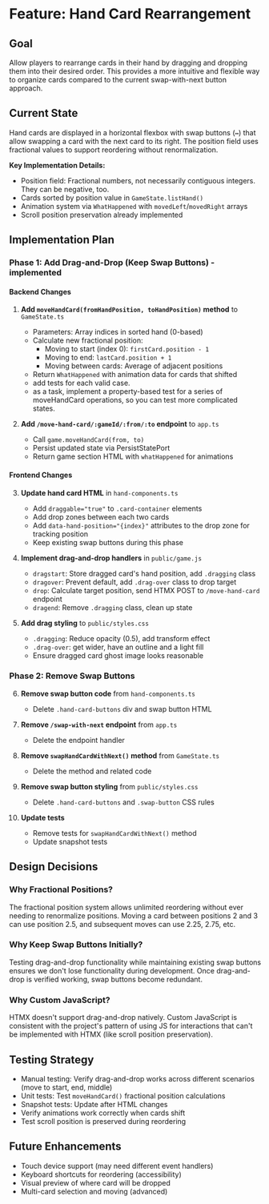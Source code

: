 # Feature: Hand Card Rearrangement

## Goal

Allow players to rearrange cards in their hand by dragging and dropping them into their desired order. This provides a more intuitive and flexible way to organize cards compared to the current swap-with-next button approach.

## Current State

Hand cards are displayed in a horizontal flexbox with swap buttons (`↔`) that allow swapping a card with the next card to its right. The position field uses fractional values to support reordering without renormalization.

**Key Implementation Details:**

- Position field: Fractional numbers, not necessarily contiguous integers. They can be negative, too.
- Cards sorted by position value in `GameState.listHand()`
- Animation system via `WhatHappened` with `movedLeft`/`movedRight` arrays
- Scroll position preservation already implemented

## Implementation Plan

### Phase 1: Add Drag-and-Drop (Keep Swap Buttons) - implemented

#### Backend Changes

1. **Add `moveHandCard(fromHandPosition, toHandPosition)` method** to `GameState.ts`

   - Parameters: Array indices in sorted hand (0-based)
   - Calculate new fractional position:
     - Moving to start (index 0): `firstCard.position - 1`
     - Moving to end: `lastCard.position + 1`
     - Moving between cards: Average of adjacent positions
   - Return `WhatHappened` with animation data for cards that shifted
   - add tests for each valid case.
   - as a task, implement a property-based test for a series of moveHandCard operations, so you can test more complicated states.

2. **Add `/move-hand-card/:gameId/:from/:to` endpoint** to `app.ts`
   - Call `game.moveHandCard(from, to)`
   - Persist updated state via PersistStatePort
   - Return game section HTML with `whatHappened` for animations

#### Frontend Changes

3. **Update hand card HTML** in `hand-components.ts`

   - Add `draggable="true"` to `.card-container` elements
   - Add drop zones between each two cards
   - Add `data-hand-position="{index}"` attributes to the drop zone for tracking position
   - Keep existing swap buttons during this phase

4. **Implement drag-and-drop handlers** in `public/game.js`

   - `dragstart`: Store dragged card's hand position, add `.dragging` class
   - `dragover`: Prevent default, add `.drag-over` class to drop target
   - `drop`: Calculate target position, send HTMX POST to `/move-hand-card` endpoint
   - `dragend`: Remove `.dragging` class, clean up state

5. **Add drag styling** to `public/styles.css`
   - `.dragging`: Reduce opacity (0.5), add transform effect
   - `.drag-over`: get wider, have an outline and a light fill
   - Ensure dragged card ghost image looks reasonable

### Phase 2: Remove Swap Buttons

6. **Remove swap button code** from `hand-components.ts`

   - Delete `.hand-card-buttons` div and swap button HTML

7. **Remove `/swap-with-next` endpoint** from `app.ts`

   - Delete the endpoint handler

8. **Remove `swapHandCardWithNext()` method** from `GameState.ts`

   - Delete the method and related code

9. **Remove swap button styling** from `public/styles.css`

   - Delete `.hand-card-buttons` and `.swap-button` CSS rules

10. **Update tests**
    - Remove tests for `swapHandCardWithNext()` method
    - Update snapshot tests

## Design Decisions

### Why Fractional Positions?

The fractional position system allows unlimited reordering without ever needing to renormalize positions. Moving a card between positions 2 and 3 can use position 2.5, and subsequent moves can use 2.25, 2.75, etc.

### Why Keep Swap Buttons Initially?

Testing drag-and-drop functionality while maintaining existing swap buttons ensures we don't lose functionality during development. Once drag-and-drop is verified working, swap buttons become redundant.

### Why Custom JavaScript?

HTMX doesn't support drag-and-drop natively. Custom JavaScript is consistent with the project's pattern of using JS for interactions that can't be implemented with HTMX (like scroll position preservation).

## Testing Strategy

- Manual testing: Verify drag-and-drop works across different scenarios (move to start, end, middle)
- Unit tests: Test `moveHandCard()` fractional position calculations
- Snapshot tests: Update after HTML changes
- Verify animations work correctly when cards shift
- Test scroll position is preserved during reordering

## Future Enhancements

- Touch device support (may need different event handlers)
- Keyboard shortcuts for reordering (accessibility)
- Visual preview of where card will be dropped
- Multi-card selection and moving (advanced)
